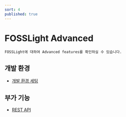 ```yaml
---
sort: 4
published: true
---
```

# FOSSLight Advanced

```note
FOSSLight에 대하여 Advanced features를 확인하실 수 있습니다.
```
## 개발 환경
- [개발 환경 세팅](1_developer.md)

## 부가 기능
- [REST API](2_rest_api.md)